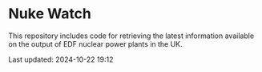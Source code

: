# Nuke Watch

This repository includes code for retrieving the latest information available on the output of EDF nuclear power plants in the UK.

Last updated: 2024-10-22 19:12